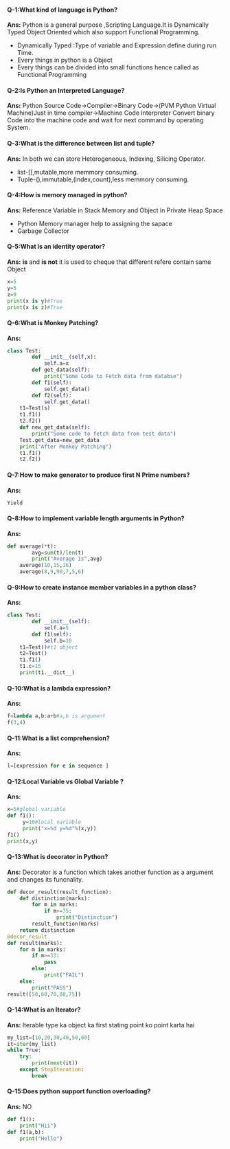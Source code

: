 #### Q-1:What kind of language is Python?
<b>Ans:</b> Python is a general purpose ,Scripting Language.It is Dynamically Typed Object Oriented which also support Functional Programming.
- Dynamically Typed :Type of variable and Expression define during run Time.
- Every things in python is a Object
- Every things can be divided into small functions hence called as Functional Programming

#### Q-2:Is Python an Interpreted Language?
<b>Ans:</b> Python Source Code->Compiler->Binary Code->(PVM Python Virtual Machine)Just in time compiler->Machine Code
    Interpreter Convert binary Code into the machine code and wait for next command by operating System.

#### Q-3:What is the difference between list and tuple?
<b>Ans:</b> In both we can store Heterogeneous, Indexing, Silicing Operator.
- list-[],mutable,more memmory consuming.
- Tuple-(),immutable,(index,count),less memmory consuming.

#### Q-4:How is memory managed in python?
<b>Ans:</b> Reference Variable in Stack Memory and Object in Private Heap Space
- Python Memory manager help to assigning the sapace
- Garbage Collector

#### Q-5:What is an identity operator?
<b>Ans:</b> <b>is</b> and <b>is not</b> it is used to cheque that different refere contain same Object
```python
x=5
y=5
z=9
print(x is y)#True
print(x is z)#True
```

#### Q-6:What is Monkey Patching?
<b>Ans:</b>
```python
class Test:
        def __init__(self,x):
            self.a=x
        def get_data(self):
            print("Some Code to Fetch data from databse")
        def f1(self):
            self.get_data()
        def f2(self):
            self.get_data()
    t1=Test(s)
    t1.f1()
    t2.f2()
    def new_get_data(self):
        print("Some code to fetch data from test data")
    Test.get_data=new_get_data
    print("After Monkey Patching")
    t1.f1()
    t2.f2()
```

#### Q-7:How to make generator to produce first N Prime numbers?
<b>Ans:</b>
```python
Yield
```

#### Q-8:How to implement variable length arguments in Python?
<b>Ans:</b>
```python
def average(*t):
        avg=sum(t)/len(t)
        print("Average is",avg)
    average(10,15,16)
    average(8,9,90,7,5,6)
```

#### Q-9:How to create instance member variables in a python class?
<b>Ans:</b>
```python
class Test:
        def __init__(self):
            self.a=5
        def f1(self):
            self.b=10
    t1=Test()#t1 object
    t2=Test()
    t1.f1()
    t1.c=15
    print(t1.__dict__)
```

#### Q-10:What is a lambda expression?
<b>Ans:</b>
```python
f=lambda a,b:a+b#a,b is argument
f(3,4)
``` 

#### Q-11:What is a list comprehension?
<b>Ans:</b>
```python
l=[expression for e in sequence ]
```

#### Q-12:Local Variable vs Global Variable ?
<b>Ans:</b>
```python
x=5#global variable
def f1():
     y=10#local variable
     print("x=%d y=%d"%(x,y))
f1()
print(x,y)
 ```
    
#### Q-13:What is decorator in Python?
<b>Ans:</b> Decorator is a function which takes another function as a argument and changes its funcnality.
```python
def decor_result(result_function):
    def distinction(marks):
        for m in marks:
            if m>=75:
                print("Distinction")
        result_function(marks)
    return distinction
@decor_result
def result(marks):
    for m in marks:
        if m>=33:
            pass
        else:
            print("FAIL")
    else:
        print("PASS")
result([50,60,70,80,75])
```

#### Q-14:What is an Iterator?
<b>Ans:</b> Iterable type ka object ka first stating point ko point karta hai
```python
my_list=[10,20,30,40,50,60]
it=iter(my_list)
while True:
    try:
        print(next(it))
    except StopIteration:
        break
``` 

#### Q-15:Does python support function overloading?
<b>Ans:</b> NO
```python
def f1():
    print("Hii")
def f1(a,b):
    print("Hello")
```

